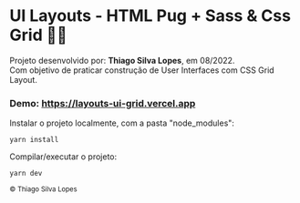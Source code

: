 <!---->
<div align="center">
<!-- <img src="./docs/app.jpg" align="center"> -->
</div>

# UI Layouts - HTML Pug + Sass & Css Grid 🐶📐

<p>Projeto desenvolvido por: <strong>Thiago Silva Lopes</strong>, em 08/2022.<br/>
Com objetivo de praticar construção de User Interfaces com CSS Grid Layout.</p>

### Demo: https://layouts-ui-grid.vercel.app

<p> Instalar o projeto localmente, com a pasta "node_modules": </p>

```
yarn install
```

<p> Compilar/executar o projeto: </p>

```
yarn dev
```

<small>© Thiago Silva Lopes </small>
